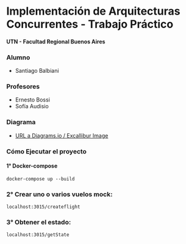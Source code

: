 # Implementación de Arquitecturas Concurrentes - Trabajo Práctico
#### UTN - Facultad Regional Buenos Aires

### Alumno
- Santiago Balbiani

### Profesores
- Ernesto Bossi
- Sofía Audisio

### Diagrama
- [URL a Diagrams.io / Excallibur Image](https://github.com/SantiBalbiani/UTN_IASC_TP_EVENT_DRIVEN/blob/master/images/container1.PNG?raw=true)

### Cómo Ejecutar el proyecto

#### 1° Docker-compose
```
docker-compose up --build
```
### 2° Crear uno o varios vuelos mock:
```
localhost:3015/createflight
```
### 3° Obtener el estado:
```
localhost:3015/getState
```

